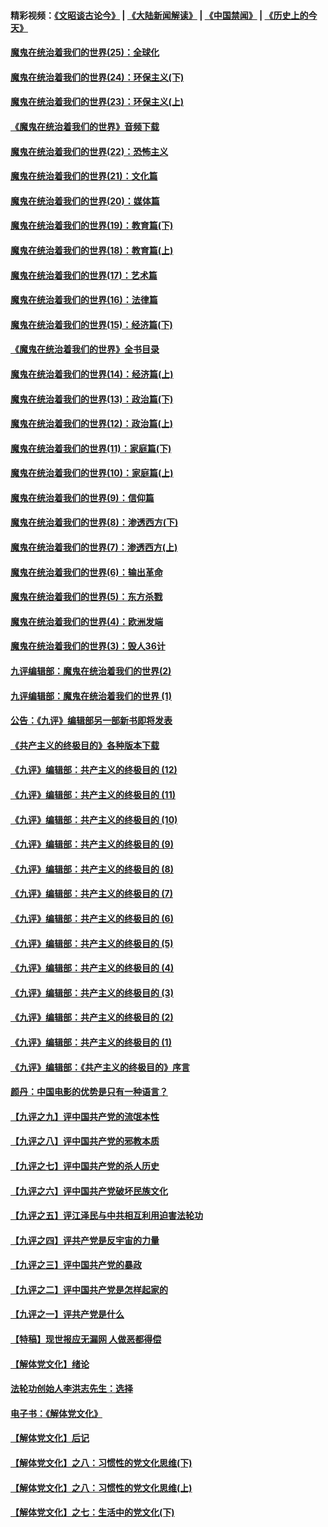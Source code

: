 #### 精彩视频：[《文昭谈古论今》](https://github.com/gfw-breaker/wenzhao/blob/master/README.md?t=11130931) | [《大陆新闻解读》](https://github.com/gfw-breaker/ntdtv-comedy/blob/master/README.md?t=11130931) | [《中国禁闻》](https://github.com/gfw-breaker/ntdtv-news/blob/master/README.md?t=11130931) | [《历史上的今天》](https://github.com/gfw-breaker/today-in-history/blob/master/README.md?t=11130931) 

#### [魔鬼在统治着我们的世界(25)：全球化](../pages/nsc422/n10788205.md?t=11130931) 

#### [魔鬼在统治着我们的世界(24)：环保主义(下)](../pages/nsc422/n10695307.md?t=11130931) 

#### [魔鬼在统治着我们的世界(23)：环保主义(上)](../pages/nsc422/n10688613.md?t=11130931) 

#### [《魔鬼在统治着我们的世界》音频下载](../pages/nsc422/n10635553.md?t=11130931) 

#### [魔鬼在统治着我们的世界(22)：恐怖主义](../pages/nsc422/n10614727.md?t=11130931) 

#### [魔鬼在统治着我们的世界(21)：文化篇](../pages/nsc422/n10597706.md?t=11130931) 

#### [魔鬼在统治着我们的世界(20)：媒体篇](../pages/nsc422/n10586579.md?t=11130931) 

#### [魔鬼在统治着我们的世界(19)：教育篇(下)](../pages/nsc422/n10564808.md?t=11130931) 

#### [魔鬼在统治着我们的世界(18)：教育篇(上)](../pages/nsc422/n10526970.md?t=11130931) 

#### [魔鬼在统治着我们的世界(17)：艺术篇](../pages/nsc422/n10499093.md?t=11130931) 

#### [魔鬼在统治着我们的世界(16)：法律篇](../pages/nsc422/n10485969.md?t=11130931) 

#### [魔鬼在统治着我们的世界(15)：经济篇(下)](../pages/nsc422/n10469975.md?t=11130931) 

#### [《魔鬼在统治着我们的世界》全书目录](../pages/nsc422/n10464261.md?t=11130931) 

#### [魔鬼在统治着我们的世界(14)：经济篇(上)](../pages/nsc422/n10457370.md?t=11130931) 

#### [魔鬼在统治着我们的世界(13)：政治篇(下)](../pages/nsc422/n10448270.md?t=11130931) 

#### [魔鬼在统治着我们的世界(12)：政治篇(上)](../pages/nsc422/n10444576.md?t=11130931) 

#### [魔鬼在统治着我们的世界(11)：家庭篇(下)](../pages/nsc422/n10440961.md?t=11130931) 

#### [魔鬼在统治着我们的世界(10)：家庭篇(上)](../pages/nsc422/n10435448.md?t=11130931) 

#### [魔鬼在统治着我们的世界(9)：信仰篇](../pages/nsc422/n10432159.md?t=11130931) 

#### [魔鬼在统治着我们的世界(8)：渗透西方(下)](../pages/nsc422/n10429603.md?t=11130931) 

#### [魔鬼在统治着我们的世界(7)：渗透西方(上)](../pages/nsc422/n10426013.md?t=11130931) 

#### [魔鬼在统治着我们的世界(6)：输出革命](../pages/nsc422/n10421536.md?t=11130931) 

#### [魔鬼在统治着我们的世界(5)：东方杀戮](../pages/nsc422/n10417707.md?t=11130931) 

#### [魔鬼在统治着我们的世界(4)：欧洲发端](../pages/nsc422/n10414890.md?t=11130931) 

#### [魔鬼在统治着我们的世界(3)：毁人36计](../pages/nsc422/n10411583.md?t=11130931) 

#### [九评编辑部：魔鬼在统治着我们的世界(2)](../pages/nsc422/n10410036.md?t=11130931) 

#### [九评编辑部：魔鬼在统治着我们的世界 (1)](../pages/nsc422/n10406825.md?t=11130931) 

#### [公告：《九评》编辑部另一部新书即将发表](../pages/nsc422/n10405104.md?t=11130931) 

#### [《共产主义的终极目的》各种版本下载](../pages/nsc422/n10022138.md?t=11130931) 

#### [《九评》编辑部：共产主义的终极目的 (12)](../pages/nsc422/n9933272.md?t=11130931) 

#### [《九评》编辑部：共产主义的终极目的 (11)](../pages/nsc422/n9924973.md?t=11130931) 

#### [《九评》编辑部：共产主义的终极目的 (10)](../pages/nsc422/n9920883.md?t=11130931) 

#### [《九评》编辑部：共产主义的终极目的 (9)](../pages/nsc422/n9916363.md?t=11130931) 

#### [《九评》编辑部：共产主义的终极目的 (8)](../pages/nsc422/n9912488.md?t=11130931) 

#### [《九评》编辑部：共产主义的终极目的 (7)](../pages/nsc422/n9901176.md?t=11130931) 

#### [《九评》编辑部：共产主义的终极目的 (6)](../pages/nsc422/n9899359.md?t=11130931) 

#### [《九评》编辑部：共产主义的终极目的 (5)](../pages/nsc422/n9893174.md?t=11130931) 

#### [《九评》编辑部：共产主义的终极目的 (4)](../pages/nsc422/n9891246.md?t=11130931) 

#### [《九评》编辑部：共产主义的终极目的 (3)](../pages/nsc422/n9879879.md?t=11130931) 

#### [《九评》编辑部：共产主义的终极目的 (2)](../pages/nsc422/n9876205.md?t=11130931) 

#### [《九评》编辑部：共产主义的终极目的 (1)](../pages/nsc422/n9865857.md?t=11130931) 

#### [《九评》编辑部：《共产主义的终极目的》序言](../pages/nsc422/n9862666.md?t=11130931) 

#### [颜丹：中国电影的优势是只有一种语言？](../pages/nsc422/n9583062.md?t=11130931) 

#### [【九评之九】评中国共产党的流氓本性](../pages/nsc422/n737542.md?t=11130931) 

#### [【九评之八】评中国共产党的邪教本质](../pages/nsc422/n735942.md?t=11130931) 

#### [【九评之七】评中国共产党的杀人历史](../pages/nsc422/n733806.md?t=11130931) 

#### [【九评之六】评中国共产党破坏民族文化](../pages/nsc422/n731667.md?t=11130931) 

#### [【九评之五】评江泽民与中共相互利用迫害法轮功](../pages/nsc422/n730058.md?t=11130931) 

#### [【九评之四】评共产党是反宇宙的力量](../pages/nsc422/n727814.md?t=11130931) 

#### [【九评之三】评中国共产党的暴政](../pages/nsc422/n725597.md?t=11130931) 

#### [【九评之二】评中国共产党是怎样起家的](../pages/nsc422/n723946.md?t=11130931) 

#### [【九评之一】评共产党是什么](../pages/nsc422/n722529.md?t=11130931) 

#### [【特稿】现世报应无漏网 人做恶都得偿](../pages/nsc422/n4215167.md?t=11130931) 

#### [【解体党文化】绪论](../pages/nsc422/n1449356.md?t=11130931) 

#### [法轮功创始人李洪志先生：选择](../pages/nsc422/n3580738.md?t=11130931) 

#### [电子书：《解体党文化》](../pages/nsc422/n1573484.md?t=11130931) 

#### [【解体党文化】后记](../pages/nsc422/n1531999.md?t=11130931) 

#### [【解体党文化】之八：习惯性的党文化思维(下)](../pages/nsc422/n1526477.md?t=11130931) 

#### [【解体党文化】之八：习惯性的党文化思维(上)](../pages/nsc422/n1520631.md?t=11130931) 

#### [【解体党文化】之七：生活中的党文化(下)](../pages/nsc422/n1513446.md?t=11130931) 


